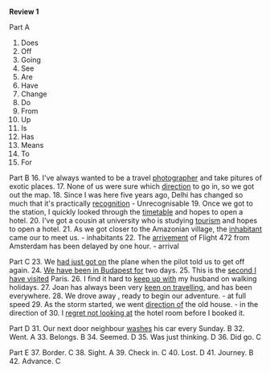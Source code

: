 **Review 1**

Part A
1. Does
2. Off
3. Going
4. See
5. Are
6. Have
7. Change
8. Do
9. From
10. Up
11. Is
12. Has
13. Means
14. To
15. For

Part B
16. I've always wanted to be a travel <u>photographer</u> and take pitures of exotic places.
17. None of us were sure which <u>direction</u> to go in, so we got out the map.
18. Since I was here five years ago, Delhi has changed so much that it's practically <u>recognition</u> - Unrecognisable
19. Once we got to the station, I quickly looked through the <u>timetable</u> and hopes to open a hotel.
20. I've got a cousin at university who is studying <u>tourism</u> and hopes to open a hotel.
21. As we got closer to the Amazonian village, the <u>inhabitant</u> came our to meet us. - inhabitants
22. The <u>arrivement</u> of Flight 472 from Amsterdam has been delayed by one hour. - arrival

Part C
23. We <u>had just got on</u> the plane when the pilot told us to get off again.
24. <u>We have been in Budapest for</u> two days.
25. This is the <u>second I have visited</u> Paris.
26. I find it hard to <u>keep up with</u> my husband on walking holidays.
27. Joan has always been very <u>keen on travelling</u>, and has been everywhere.
28. We drove away <u></u>, ready to begin our adventure. - at full speed
29. As the storm started, we went <u>direction of</u> the old house. - in the direction of
30. I <u>regret not looking at</u> the hotel room before I booked it.

Part D
31. Our next door neighbour <u>washes</u> his car every Sunday. B
32. Went. A
33. Belongs. B
34. Seemed. D
35. Was just thinking. D
36. Did go. C

Part E
37. Border. C
38. Sight. A
39. Check in. C
40. Lost. D
41. Journey. B
42. Advance. C